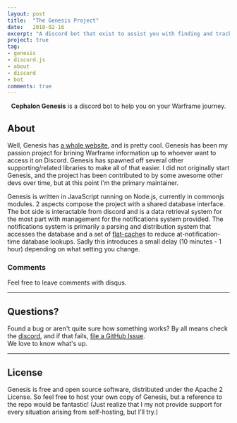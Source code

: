 ```yaml
---
layout: post
title:  "The Genesis Project"
date:   2018-02-16
excerpt: "A discord bot that exist to assist you with finding and tracking information for your journey in Warframe."
project: true
tag:
- genesis 
- discord.js
- about
- discord
- bot
comments: true
---
```


<center><b>Cephalon Genesis</b> is a discord bot to help you on your Warframe journey.</center>
     
## About

Well, Genesis has [a whole website](https://genesis.warframestat.us), and is pretty cool. Genesis has been my passion project for brining Warframe information up to whoever want to access it on Discord. Genesis has spawned off several other supporting/related libraries to make all of that easier. I did not originally start Genesis, and the project has been contributed to by some awesome other devs over time, but at this point I'm the primary maintainer.

Genesis is written in JavaScript running on Node.js, currently in commonjs modules. 2 aspects compose the project with a shared database interface. The bot side is interactable from discord and is a data retrieval system for the most part with management for the notifications system provided. The notifications system is primarily a parsing and distribution system that accesses the database and a set of [flat-cache](https://npmjs.com/package/flat-cache)s to reduce at-notification-time database lookups. Sadly this introduces a small delay (10 minutes - 1 hour) depending on what setting you change. 

### Comments
Feel free to leave comments with disqus.

---

## Questions?

Found a bug or aren't quite sure how something works? By all means check the [discord](https://discord.gg/DuFunUv), and if that fails, [file a GitHub Issue](https://github.com/wfcd/genesis/issues/new).    
We love to know what's up.

---

## License

Genesis is free and open source software, distributed under the Apache 2 License. So feel free to host your own copy of Genesis, but a reference to the repo would be fantastic!
(Just realize that I my not provide support for every situation arising from self-hosting, but I'll try.)
